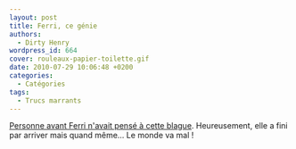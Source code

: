 ```yaml
---
layout: post
title: Ferri, ce génie
authors:
  - Dirty Henry
wordpress_id: 664
cover: rouleaux-papier-toilette.gif
date: 2010-07-29 10:06:48 +0200
categories:
  - Catégories
tags:
  - Trucs marrants
---
```


[Personne avant Ferri n'avait pensé à cette blague](http://www.manularcenet.com/blog/articles/3615/le-gag-du-siecle).
Heureusement, elle a fini par arriver mais quand même… Le monde va mal !
